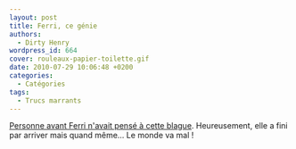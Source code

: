 ```yaml
---
layout: post
title: Ferri, ce génie
authors:
  - Dirty Henry
wordpress_id: 664
cover: rouleaux-papier-toilette.gif
date: 2010-07-29 10:06:48 +0200
categories:
  - Catégories
tags:
  - Trucs marrants
---
```


[Personne avant Ferri n'avait pensé à cette blague](http://www.manularcenet.com/blog/articles/3615/le-gag-du-siecle).
Heureusement, elle a fini par arriver mais quand même… Le monde va mal !
